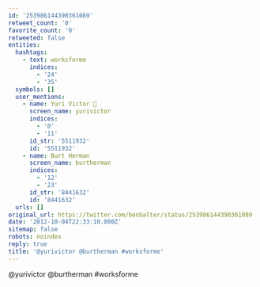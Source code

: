 ```yaml
---
id: '253986144390361089'
retweet_count: '0'
favorite_count: '0'
retweeted: false
entities:
  hashtags:
    - text: worksforme
      indices:
        - '24'
        - '35'
  symbols: []
  user_mentions:
    - name: Yuri Victor 🖤
      screen_name: yurivictor
      indices:
        - '0'
        - '11'
      id_str: '5511932'
      id: '5511932'
    - name: Burt Herman
      screen_name: burtherman
      indices:
        - '12'
        - '23'
      id_str: '8441632'
      id: '8441632'
  urls: []
original_url: https://twitter.com/benbalter/status/253986144390361089
date: '2012-10-04T22:33:10.000Z'
sitemap: false
robots: noindex
reply: true
title: '@yurivictor @burtherman #worksforme'
---
```


@yurivictor @burtherman #worksforme